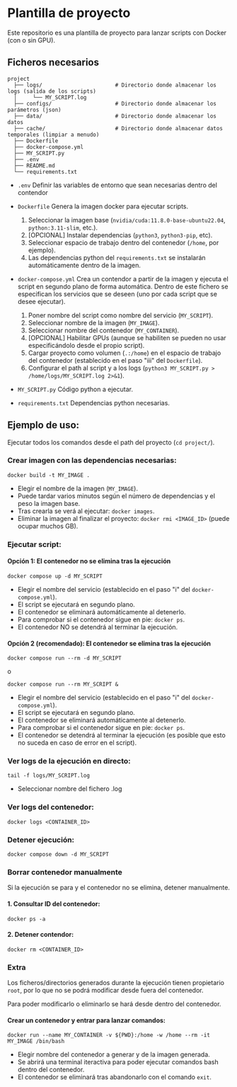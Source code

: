 # Plantilla de proyecto

Este repositorio es una plantilla de proyecto para lanzar scripts con Docker (con o sin GPU).

## Ficheros necesarios

```
project
  ├── logs/                       # Directorio donde almacenar los logs (salida de los scripts)
  │     └── MY_SCRIPT.log
  ├── configs/                    # Directorio donde almacenar los parámetros (json)
  ├── data/                       # Directorio donde almacenar los datos
  ├── cache/                      # Directorio donde almacenar datos temporales (limpiar a menudo)
  ├── Dockerfile
  ├── docker-compose.yml
  ├── MY_SCRIPT.py
  ├── .env
  ├── README.md
  └── requirements.txt
```
- `.env` Definir las variables de entorno que sean necesarias dentro del contendor

- `Dockerfile` Genera la imagen docker para ejecutar scripts.
    1. Seleccionar la imagen base (`nvidia/cuda:11.8.0-base-ubuntu22.04`, `python:3.11-slim`, etc.).
    2. [OPCIONAL] Instalar dependencias (`python3`, `python3-pip`, etc).
    3. Seleccionar espacio de trabajo dentro del contenedor (`/home`, por ejemplo).
    4. Las dependencias python del `requirements.txt` se instalarán automáticamente dentro de la imagen.


- `docker-compose.yml` Crea un contendor a partir de la imagen y ejecuta el script en segundo plano de forma automática. Dentro de este fichero se especifican los servicios que se deseen (uno por cada script que se desee ejecutar).
    1. Poner nombre del script como nombre del servicio (`MY_SCRIPT`).
    2. Seleccionar nombre de la imagen (`MY_IMAGE`).
    3. Seleccionar nombre del contenedor (`MY_CONTAINER`).
    4. [OPCIONAL] Habilitar GPUs (aunque se habiliten se pueden no usar especificándolo desde el propio script).
    5. Cargar proyecto como volumen (`.:/home`) en el espacio de trabajo del contenedor (establecido en el paso "iii" del `Dockerfile`).
    6. Configurar el path al script y a los logs (`python3 MY_SCRIPT.py > /home/logs/MY_SCRIPT.log 2>&1`).

- `MY_SCRIPT.py` Código python a ejecutar.

- `requirements.txt` Dependencias python necesarias.

## Ejemplo de uso:

Ejecutar todos los comandos desde el path del proyecto (`cd project/`).

### Crear imagen con las dependencias necesarias:
   ```
   docker build -t MY_IMAGE .
   ```
- Elegir el nombre de la imagen (`MY_IMAGE`).
- Puede tardar varios minutos según el número de dependencias y el peso la imagen base.
- Tras crearla se verá al ejecutar: `docker images`.
- Eliminar la imagen al finalizar el proyecto: `docker rmi <IMAGE_ID>` (puede ocupar muchos GB).
       
### Ejecutar script:

#### Opción 1: El contenedor no se elimina tras la ejecución
   ```
   docker compose up -d MY_SCRIPT
   ```
- Elegir el nombre del servicio (establecido en el paso "i" del `docker-compose.yml`).
- El script se ejecutará en segundo plano.
- El contenedor se eliminará automáticamente al detenerlo.
- Para comprobar si el contenedor sigue en pie: `docker ps`.
- El contenedor NO se detendrá al terminar la ejecución.

#### Opción 2 (recomendado): El contenedor se elimina tras la ejecución
   ```
   docker compose run --rm -d MY_SCRIPT
   ```
   o
   ```
   docker compose run --rm MY_SCRIPT &
   ```
- Elegir el nombre del servicio (establecido en el paso "i" del `docker-compose.yml`).
- El script se ejecutará en segundo plano.
- El contenedor se eliminará automáticamente al detenerlo.
- Para comprobar si el contenedor sigue en pie: `docker ps`.
- El contenedor se detendrá al terminar la ejecución (es posible que esto no suceda en caso de error en el script).
  

### Ver logs de la ejecución en directo:
   ```
   tail -f logs/MY_SCRIPT.log
   ```
- Seleccionar nombre del fichero .log

### Ver logs del contenedor:
   ```
   docker logs <CONTAINER_ID>
   ```

### Detener ejecución:
   ```
   docker compose down -d MY_SCRIPT
   ```

### Borrar contenedor manualmente

Si la ejecución se para y el contenedor no se elimina, detener manualmente.

#### 1. Consultar ID del contenedor:
   ```
   docker ps -a
   ```
#### 2. Detener contendor:
   ```
   docker rm <CONTAINER_ID>
   ```

### Extra

Los ficheros/directorios generados durante la ejecución tienen propietario `root`, por lo que no se podrá modificar desde fuera del contenedor.

Para poder modificarlo o eliminarlo se hará desde dentro del contenedor.

#### Crear un contenedor y entrar para lanzar comandos:
   ```
   docker run --name MY_CONTAINER -v ${PWD}:/home -w /home --rm -it MY_IMAGE /bin/bash
   ```
- Elegir nombre del contenedor a generar y de la imagen generada.
- Se abrirá una terminal iteractiva para poder ejecutar comandos bash dentro del contenedor.
- El contenedor se eliminará tras abandonarlo con el comando `exit`.

